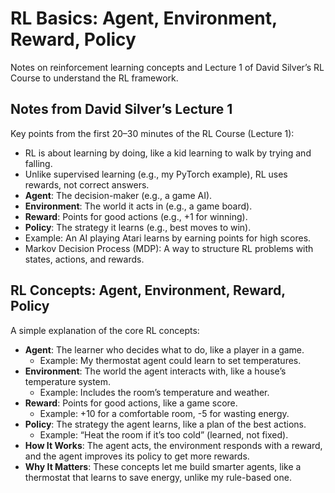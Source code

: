 # RL Basics: Agent, Environment, Reward, Policy
Notes on reinforcement learning concepts and Lecture 1 of David Silver’s RL Course to understand the RL framework.

## Notes from David Silver’s Lecture 1
Key points from the first 20–30 minutes of the RL Course (Lecture 1):

- RL is about learning by doing, like a kid learning to walk by trying and falling.
- Unlike supervised learning (e.g., my PyTorch example), RL uses rewards, not correct answers.
- **Agent**: The decision-maker (e.g., a game AI).
- **Environment**: The world it acts in (e.g., a game board).
- **Reward**: Points for good actions (e.g., +1 for winning).
- **Policy**: The strategy it learns (e.g., best moves to win).
- Example: An AI playing Atari learns by earning points for high scores.
- Markov Decision Process (MDP): A way to structure RL problems with states, actions, and rewards.

## RL Concepts: Agent, Environment, Reward, Policy
A simple explanation of the core RL concepts:

- **Agent**: The learner who decides what to do, like a player in a game.
  - Example: My thermostat agent could learn to set temperatures.
- **Environment**: The world the agent interacts with, like a house’s temperature system.
  - Example: Includes the room’s temperature and weather.
- **Reward**: Points for good actions, like a game score.
  - Example: +10 for a comfortable room, -5 for wasting energy.
- **Policy**: The strategy the agent learns, like a plan of the best actions.
  - Example: “Heat the room if it’s too cold” (learned, not fixed).
- **How It Works**: The agent acts, the environment responds with a reward, and the agent improves its policy to get more rewards.
- **Why It Matters**: These concepts let me build smarter agents, like a thermostat that learns to save energy, unlike my rule-based one.